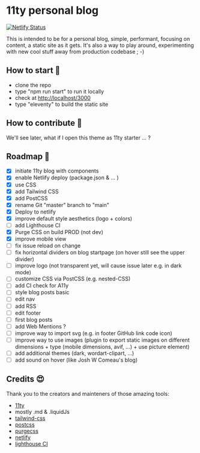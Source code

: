 # 11ty personal blog

[![Netlify Status](https://api.netlify.com/api/v1/badges/930a7acf-5cfd-41a7-a38d-d5b80da959c2/deploy-status)](https://app.netlify.com/sites/raphaelferrand/deploys)

This is intended to be for a personal blog, simple, performant, focusing on content, a static site as it gets.
It's also a way to play around, experimenting with new cool stuff away from production codebase ; -)

## How to start 🔧

* clone the repo
* type "npm run start" to run it locally
* check at [http://localhost/3000](http://localhost:3000/)
* type "eleventy" to build the static site

## How to contribute 💪

We'll see later, what if I open this theme as 11ty starter ... ?

## Roadmap 🚀

* [x] initiate 11ty blog with components
* [x] enable Netlify deploy (package.json & ... )
* [x] use CSS
* [x] add Tailwind CSS
* [x] add PostCSS
* [x] rename Git "master" branch to "main"
* [x] Deploy to netlify
* [x] improve default style aesthetics (logo + colors)
* [ ] add Lighthouse CI
* [x] Purge CSS on build PROD (not dev)
* [x] improve mobile view
* [ ] fix issue reload on change
* [ ] fix horizontal dividers on blog startpage (on hover still see the upper divider)
* [ ] improve logo (not transparent yet, will cause issue later e.g. in dark mode)
* [ ] customize CSS via PostCSS (e.g. nested-CSS)
* [ ] add CI check for A11y
* [ ] style blog posts basic
* [ ] edit nav
* [ ] add RSS
* [ ] edit footer
* [ ] first blog posts
* [ ] add Web Mentions ?
* [ ] improve way to import svg (e.g. in footer GitHub link code icon)
* [ ] improve way to use images (plugin to export static images on different dimensions + type (mobile dimensions, avif, ...) + use picture element)
* [ ] add additional themes (dark, wordart-clipart, ...)
* [ ] add sound on hover (like Josh W Comeau's blog)

## Credits 😍

Thank you to the creators and mainteners of those amazing tools:

* [11ty](https://www.11ty.dev/)
* mostly .md & .liquidJs
* [tailwind-css](https://tailwindcss.com/)
* [postcss](https://postcss.org/)
* [purgecss](https://purgecss.com/)
* [netlify](https://www.netlify.com/)
* [lighthouse CI](https://github.com/GoogleChrome/lighthouse-ci)
